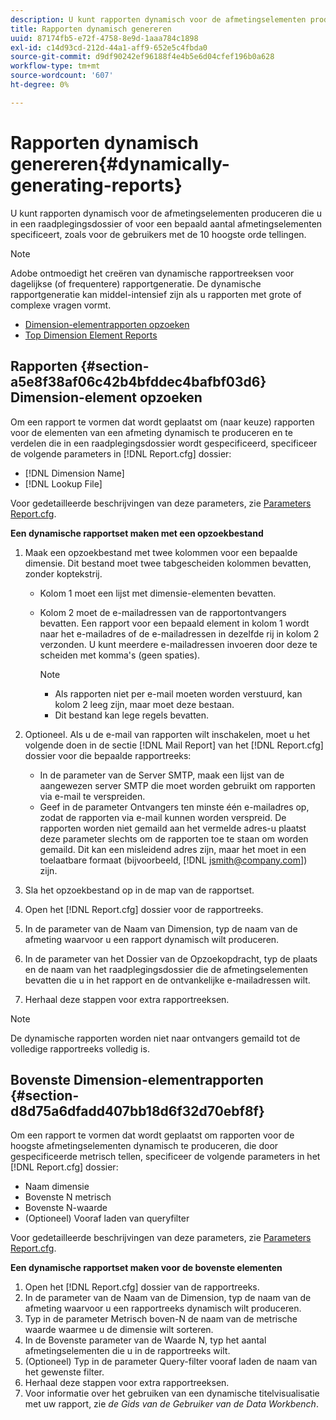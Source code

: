 ```yaml
---
description: U kunt rapporten dynamisch voor de afmetingselementen produceren die u in een raadplegingsdossier of voor een bepaald aantal afmetingselementen specificeert, zoals voor de gebruikers met de 10 hoogste orde tellingen.
title: Rapporten dynamisch genereren
uuid: 87174fb5-e72f-4758-8e9d-1aaa784c1898
exl-id: c14d93cd-212d-44a1-aff9-652e5c4fbda0
source-git-commit: d9df90242ef96188f4e4b5e6d04cfef196b0a628
workflow-type: tm+mt
source-wordcount: '607'
ht-degree: 0%

---
```


# Rapporten dynamisch genereren{#dynamically-generating-reports}

U kunt rapporten dynamisch voor de afmetingselementen produceren die u in een raadplegingsdossier of voor een bepaald aantal afmetingselementen specificeert, zoals voor de gebruikers met de 10 hoogste orde tellingen.

>[!NOTE]
>
>Adobe ontmoedigt het creëren van dynamische rapportreeksen voor dagelijkse (of frequentere) rapportgeneratie. De dynamische rapportgeneratie kan middel-intensief zijn als u rapporten met grote of complexe vragen vormt.

* [Dimension-elementrapporten opzoeken](../../../../../home/c-rpt-oview/c-work-rpt-sets/t-create-rpt-set/t-config-rpt-set/c-dyn-gen-rpts.md#section-a5e8f38af06c42b4bfddec4bafbf03d6)
* [Top Dimension Element Reports](../../../../../home/c-rpt-oview/c-work-rpt-sets/t-create-rpt-set/t-config-rpt-set/c-dyn-gen-rpts.md#section-d8d75a6dfadd407bb18d6f32d70ebf8f)

## Rapporten {#section-a5e8f38af06c42b4bfddec4bafbf03d6} Dimension-element opzoeken

Om een rapport te vormen dat wordt geplaatst om (naar keuze) rapporten voor de elementen van een afmeting dynamisch te produceren en te verdelen die in een raadplegingsdossier wordt gespecificeerd, specificeer de volgende parameters in [!DNL Report.cfg] dossier:

* [!DNL Dimension Name]
* [!DNL Lookup File]

Voor gedetailleerde beschrijvingen van deze parameters, zie [Parameters Report.cfg](../../../../../home/c-rpt-oview/c-rpt-param-ref/c-rpt-param.md#concept-838e59d72d3f4cb29ee15f5c7eb0ceff).

**Een dynamische rapportset maken met een opzoekbestand**

1. Maak een opzoekbestand met twee kolommen voor een bepaalde dimensie. Dit bestand moet twee tabgescheiden kolommen bevatten, zonder koptekstrij.

   * Kolom 1 moet een lijst met dimensie-elementen bevatten.
   * Kolom 2 moet de e-mailadressen van de rapportontvangers bevatten. Een rapport voor een bepaald element in kolom 1 wordt naar het e-mailadres of de e-mailadressen in dezelfde rij in kolom 2 verzonden. U kunt meerdere e-mailadressen invoeren door deze te scheiden met komma&#39;s (geen spaties).

      >[!NOTE]
      >
      >
      >    
      >    
      >    * Als rapporten niet per e-mail moeten worden verstuurd, kan kolom 2 leeg zijn, maar moet deze bestaan.
      >    * Dit bestand kan lege regels bevatten.




1. Optioneel. Als u de e-mail van rapporten wilt inschakelen, moet u het volgende doen in de sectie [!DNL Mail Report] van het [!DNL Report.cfg] dossier voor die bepaalde rapportreeks:

   * In de parameter van de Server SMTP, maak een lijst van de aangewezen server SMTP die moet worden gebruikt om rapporten via e-mail te verspreiden.
   * Geef in de parameter Ontvangers ten minste één e-mailadres op, zodat de rapporten via e-mail kunnen worden verspreid. De rapporten worden niet gemaild aan het vermelde adres-u plaatst deze parameter slechts om de rapporten toe te staan om worden gemaild. Dit kan een misleidend adres zijn, maar het moet in een toelaatbare formaat (bijvoorbeeld, [!DNL jsmith@company.com]) zijn.

1. Sla het opzoekbestand op in de map van de rapportset.
1. Open het [!DNL Report.cfg] dossier voor de rapportreeks.
1. In de parameter van de Naam van Dimension, typ de naam van de afmeting waarvoor u een rapport dynamisch wilt produceren.
1. In de parameter van het Dossier van de Opzoekopdracht, typ de plaats en de naam van het raadplegingsdossier die de afmetingselementen bevatten die u in het rapport en de ontvankelijke e-mailadressen wilt.
1. Herhaal deze stappen voor extra rapportreeksen.

>[!NOTE]
>
>De dynamische rapporten worden niet naar ontvangers gemaild tot de volledige rapportreeks volledig is.

## Bovenste Dimension-elementrapporten {#section-d8d75a6dfadd407bb18d6f32d70ebf8f}

Om een rapport te vormen dat wordt geplaatst om rapporten voor de hoogste afmetingselementen dynamisch te produceren, die door gespecificeerde metrisch tellen, specificeer de volgende parameters in het [!DNL Report.cfg] dossier:

* Naam dimensie
* Bovenste N metrisch
* Bovenste N-waarde
* (Optioneel) Vooraf laden van queryfilter

Voor gedetailleerde beschrijvingen van deze parameters, zie [Parameters Report.cfg](../../../../../home/c-rpt-oview/c-rpt-param-ref/c-rpt-param.md#concept-838e59d72d3f4cb29ee15f5c7eb0ceff).

**Een dynamische rapportset maken voor de bovenste elementen**

1. Open het [!DNL Report.cfg] dossier van de rapportreeks.
1. In de parameter van de Naam van de Dimension, typ de naam van de afmeting waarvoor u een rapportreeks dynamisch wilt produceren.
1. Typ in de parameter Metrisch boven-N de naam van de metrische waarde waarmee u de dimensie wilt sorteren.
1. In de Bovenste parameter van de Waarde N, typ het aantal afmetingselementen die u in de rapportreeks wilt.
1. (Optioneel) Typ in de parameter Query-filter vooraf laden de naam van het gewenste filter.
1. Herhaal deze stappen voor extra rapportreeksen.
1. Voor informatie over het gebruiken van een dynamische titelvisualisatie met uw rapport, zie *de Gids van de Gebruiker van de Data Workbench*.
